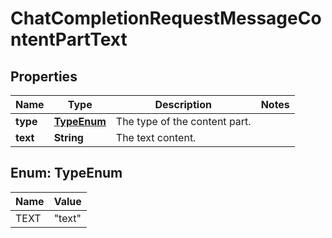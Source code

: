# ChatCompletionRequestMessageContentPartText

## Properties
Name | Type | Description | Notes
------------ | ------------- | ------------- | -------------
**type** | [**TypeEnum**](#TypeEnum) | The type of the content part. | 
**text** | **String** | The text content. | 

<a name="TypeEnum"></a>
## Enum: TypeEnum
Name | Value
---- | -----
TEXT | &quot;text&quot;
